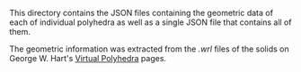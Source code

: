 This directory contains the JSON files containing the geometric data of each
of individual polyhedra as well as a single JSON file that contains all of them.

The geometric information was extracted from the *.wrl* files of the
solids on George W. Hart's [Virtual Polyhedra][vp] pages.

[vp]: http://www.georgehart.com/virtual-polyhedra/vp.html
